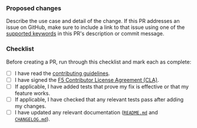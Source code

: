### Proposed changes

Describe the use case and detail of the change. If this PR addresses an issue on GitHub, make sure to include a link to that issue using one of the [supported keywords](https://docs.github.com/en/github/managing-your-work-on-github/linking-a-pull-request-to-an-issue) in this PR's description or commit message.

### Checklist

Before creating a PR, run through this checklist and mark each as complete:

- [ ] I have read the [contributing guidelines](/CONTRIBUTING.md).
- [ ] I have signed the [F5 Contributor License Agreement (CLA)](https://github.com/f5/f5-cla/blob/main/docs/f5_cla.md).
- [ ] If applicable, I have added tests that prove my fix is effective or that my feature works.
- [ ] If applicable, I have checked that any relevant tests pass after adding my changes.
- [ ] I have updated any relevant documentation ([`README.md`](/README.md) and [`CHANGELOG.md`](/CHANGELOG.md)).
